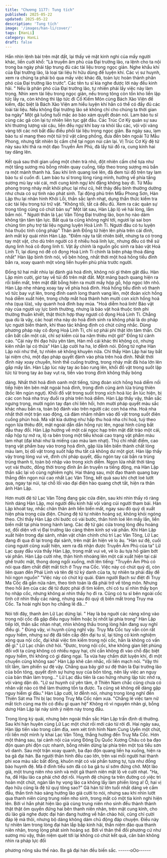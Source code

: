 ```yaml
---
title: "Chương 1177: Tung tích"
published: 2025-05-22
updated: 2025-05-22
description: 'Tung tích'
image: '/images/han-li/cover/'
tags: [HanLi]
category: HanLi
draft: false
---
```


Hắn nhìn lệnh bài trên mặt đất, lại thấy vẻ mặt kinh nghi của mấy
người khác, liền cuời khổ:
"Là truyền âm phù của Đại trưởng lão, ra lệnh cho ta nội trong ba
ngày phải tập trung đủ các tài liệu trong ngọc giản. Nghe khẩu khí
của Đại trưởng lão, là loại tài liệu hi hữu dùng để luyện khí. Các vị
sư huynh, xem ra chúng ta phải bỏ qua mấy việc khác đã, toàn
lực hoàn thành phân phó của Đại trưởng lão trước".
Các tên tu sĩ kia nghe được lời này đều kinh hãi.
" Nếu là phân phó của Đại trưởng lão, tự nhiên phải lấy việc này
làm trọng. Nhìn xem tài liệu trong ngọc giản, nếu trong tông còn
tồn kho liền lập tức lấy ra, còn không thì lập tức đi Cổ Kiếm Môn
cùng Bách Xảo Viện để kiếm, đặc biệt là Bách Xảo Viện am hiểu
luyện khí hẳn có thể có đầy đủ các loài tài liệu. Nếu không Đại
trưởng lão sẽ không chỉ cho chúng ta thời gian ba ngày"
Một gã luống tuổi mặc áo bào xám quyết đoán nói.
Lam bào tu sĩ cùng các gã còn lại tự nhiên liên tục gật đầu.
Các Trúc Cơ Kỳ quản sự sau khi thương lượng vài câu, liền đều
ngự khí bay ra khỏi lầu các, vội vội vàng vàng tới các nơi bắt đầu
điều phối tài liệu trong ngọc giản.
Ba ngày sau, lam bào tu sĩ mang theo một túi trữ vật căng phồng,
đưa đến bên ngoài Tử Mẫu Phong, nhưng tất nhiên bị cấm chế tại
ngọn núi cản lại.
Vị Trúc Cơ Kỳ đệ tử này sau khi thả ra một đạo Truyền Âm Phù,
đã lấy túi đồ ra, cung kính hai tay dâng lên.

Kết quả sau thời gian uống một chén trà nhỏ, đột nhiên cấm chế
tựa như một tầng sương mù bỗng nhiên quay cuồng, tiếp theo
trong sương mù bắn ra một mảnh thanh hà.
Sau khi linh quang loé lên, đã đem túi đồ trên tay lam bào tu sĩ
cuốn đi.
Lam bào tu sĩ trong lòng rùng mình, hướng về phía tầng sương
mù lạy vài cái, mới cung kính ngự khí đằng không bay đi.
Tử Mẫu phong trong nháy mắt khôi phục lại như cũ, hết thảy đều
bình thường dường như chưa có sự tình nào phát sinh.
Tại động phủ trên Mẫu Phong Sơn, Hàn Lập thu lại nhân hình
Khôi Lỗi, thần sắc lạnh nhạt, dụng thần thức kiểm tra các tài liệu
trong túi trữ vật.
"Không tồi, tất cả đều đủ. Xem ra các quản sự trong tông cũng có
chút bản sự"
Một lát sau, Hàn Lập lộ vẻ hài lòng, lẩm bẩm nói.
" Ngươi thân là Lạc Vân Tông Đại trưởng lão, bọn họ nào dám
không tận tâm tận lực. Bất quá ta cũng không nghĩ tới, ngươi lại
sai bọn chúng tìm phụ trợ tài liệu ngưng luyện Hoả Linh Ti. Ngươi
đâu có tu luyện hỏa thuộc tính công pháp"
Thân ảnh Đồng tử hiện lên phía trên cái đỉnh, ánh mắt kỳ quái
nhìn Hàn Lập.
"Điểm này ta tất nhiên biết, nhưng ta có trong tay một vật, cho dù
trên người có ít nhiều hoả linh lực, nhưng đều có thể sử dụng linh
hoả cô đọng linh ti. Vật ấy chính là nguồn gốc sinh ra bảo vật Hoả
Linh Ti, lại dùng nó để cô đọng Hoả Linh Ti chính là biện pháp
thoả đáng nhất"
Hàn lập bình tĩnh nói, vỗ bên hông, nhất thời một hoả hồng tiểu
đỉnh bắn ra, xoay quanh một vòng liền huyền phù phía trước
người.

Đồng tử hai mắt nhíu lại đánh giá hoả đỉnh, không nói gì thêm gật
đầu.
Hàn Lập mỉm cười, giơ tay về túi đồ trên mặt đất.
Một mảng bạch quang hiện ra rồi biến mất, trên mặt đất bỗng hiên
ra mười mấy hộp gỗ, hộp ngọc lớn nhỏ.
Hàn Lập nhẹ nhàng xoay tay về phía hoả đỉnh.
Hoả hồng tiểu đỉnh vô thanh vô tức bay vụt lên, trong đỉnh oanh
long thanh vang lên, một đoàn xích hồng hoả diễm xuất hiện,
trong chớp mắt hoá thành hơn mười con xích hồng hoả nha (quạ
lửa), vây quanh hoả đỉnh bay múa.
"Hoả diễm hoá linh! Bảo vật này của ngươi uy lực bình thường,
nhưng là bảo vật hoả thuộc tính phi thường thuần khiết, thật thích
hợp thay ngươi cô đọng Hoả Linh Ti. Chẳng qua dù là vậy, các
hoạt nha này do hoả đỉnh sinh ra không phải là do pháp lực ngươi
biến thành, khi thao tác khẳng định có chút cứng nhắc. Dùng
phương pháp này cô đọng Hoả Linh Ti, chỉ sợ phải phí thật lớn
tâm thần. Chỉ cần bất cẩn một cái, chỉ sợ kiếm củi ba năm thiêu
một giờ"
Đồng tử cảnh cáo.
"Cái này thì đạo hữu yên tâm, Hàn mỗ cái khác thì không có,
nhưng kiên nhẫn lại có thừa"
Hàn Lập cười ha ha, lơ đễnh nói.
Đồng tử nghe Hàn Lập nói như thế, tự nhiên sẽ không khuyên
nữa. Chỉ thấy Hàn Lập hai tay bắt lại niệm chú, một đạo pháp
quyết đánh vào phía trên hoả đỉnh.
Nhất thời đỉnh này xoay chuyển, hình thể cuồng trướng, trong
nháy mắt đã hóa lớn lên gấp mấy lần.
Hàn Lập lúc này tay áo bào rung lên, khối đồ vật trong suốt lập
tức từ trong tay áo bay vụt ra, tiến vào trong đỉnh không thấy bóng

dáng.
Nhất thời hoả đỉnh oanh một tiếng, từng đoàn xích hồng hoả diễm
nối tiếp hiện lên bên mặt ngoài hoả đỉnh, trong đỉnh cũng ánh lửa
trùng thiên (bốc lên ngùn ngụt). Khối đồ vật trong suốt trong xích
hoả lúc ẩn lúc hiện, bị các con hoả nha truy đuổi ra phía trên hoả
diễm.
Hàn Lập thấy vậy, thần sắc ngưng trọng, mười ngón tay đạn chỉ
liên hồi, hơn mười pháp quyết màu sắc khác nhau bắn ra, toàn bộ
đánh vào trên người các con hỏa nha.
Hoả nha nhất thời một trận xao động, cả đám nhắm nhắm vào đồ
vật trong suốt điên cuồng phún hoả.
Mà vật kia dường như hấp thu hoả nha chi hoả, tuỳ theo ngọn lửa
thiêu đốt, mặt ngoài dần dần hồng rực lên, ngoại hình cũng bắt
đầu thay đổi.
Hàn Lập hướng về một cái ngọc hạp trên mặt đất trảo một cái,
nắp hộp tự mở ra, lộ ra bên trong một tiểu khoái cao trạng vật
phẩm màu lam nhạt (đại khái như là miếng cao màu lam nhạt).
Thủ chỉ nhất điểm, cao trạng vật phẩm bay vào trong hoả đỉnh,
gặp lửa liền biến thành chất lỏng màu lam, bị dồ vật trong suốt
hấp thu tất cả không dư một giọt.
Hàn lập thấy vậy trong lòng vui vẻ, đình chỉ pháp quyết, đầu ngón
tay cái bắn ra trùng trùng thanh ti, toàn bộ nhập vào trong xích
diễm.
Ngọn lửa nhất thời tăng vọt vài thước, đồng thời trong đỉnh ẩn ẩn
truyền ra tiếng động, mà Hàn Lập thần sắc lại vô cùng nghiêm
nghị.
Hai tháng sau, một đạo thanh quang bay thẳng đến ngọn núi cao
nhất Lạc Vân Tông, kết quả sau khi chợt loé lướt qua, ngay tại
núi, tại chỗ lối vào đại điện hào quang chợt tắt, hiện ra thân ảnh
Hàn Lập.

Hơn mười đệ tử Lạc Vân Tông đang gác cửa điện, sau khi nhìn
thấy rõ ràng hình dáng Hàn Lập, mọi người đều kinh hãi vội vàng
cúi người tham bái.
Hàn Lập khoát tay, nhấc chân thân ảnh liền biến mất, ngay sau đó
quỷ dị xuất hiện phía trong cửa điện.
Chúng đệ tử tự nhiên hoảng sợ, không khỏi ngóng theo.
Chỉ thấy Hàn Lập chỉ bước có vài bước, thân hình loé lên mấy
lần, liền biến mất tại phía trong hành lang.
Các đệ tử gác cửa trong lòng đều hoảng sợ, đối diện với vị Đại
trưởng lão càng thêm kính sợ vài phần.
Khi Hàn Lập xuất hiện trong đại sảnh, nhân vật chân chính chủ trì
Lạc Vân Tông, Lữ Lạc đang đi qua đi lại trong đại sảnh, trên mặt
ẩn hiện vẻ lo âu.
"Hàn sư đệ, cuối cùng ngươi cũng xuất hiện, xem ra đã nhận
được Truyền Âm Phù của ta"
Lữ Lạc quay đầu vừa thấy Hàn Lập, trong mắt vui vẻ, vẻ lo âu tựa
hồ giảm bớt vài phần.
Hàn Lập cười nhẹ, thân hình nhoáng lên một cái xuất hiện tại cái
ghế trước mặt, thong dong ngồi xuống, mới lên tiếng:
"Truyền Âm Phù có nói qua đám chất điệt mất tích ở Trụy ma Cốc.
Việc này có chút quỷ dị, còn liên quan đến Phái Linh và tên đệ tử
ký danh của ta, tự nhiên ta phải đây để hỏi ngọn nguồn"
"Việc này có chút kỳ quái. Đám người Bạch sư điệt đi Trụy Ma
Cốc đã gần nửa năm, theo tính toán là đã phải trở về tông môn.
Nhưng theo hồi âm của các đệ tử được phái đi tìm kiếm, chỉ có tu
sĩ nhìn thấy bọn họ nhập cốc, nhưng không ai nhìn thấy họ đi ra.
Cũng có tu sĩ bên ngoài cốc tình cờ nhìn thấy các nàng, nhưng
sau đó quỷ dị biến mất trong Trụy ma Cốc. Ta hoài nghi bọn họ
chẵng lẽ đã…"

Nói tới đây, thanh âm Lữ Lạc dừng lại.
" Hay là ba nguời các nàng xông vào trong nội cốc đã gặp điều
nguy hiểm hoặc bị nhốt lại phía trong"
Hàn Lập tiếp lời, thần sắc nhàn nhạt, nhìn không thấu trong lòng
hắn đang suy nghĩ điều gì.
" Đúng vậy, vi huynh cũng nghĩ vậy. Trụy Ma Cốc tuy vẫn còn rất
nguy hiểm, nhưng sư đệ đã tiến cấp đến đại tu sĩ, lại từng có kinh
nghiệm xông qua nội cốc, đại khái việc tìm kiếm trong nội cốc,
hẳn là không có vấn đề gì."
Lữ Lạc chần chờ hỏi.
"Đươc, trong nội cốc, khe không gian liệt phùng đối với ta cũng
không có nhiều nguy hại, chỉ cần không đi vào chỗ đặc biệt nguy
hiểm, thì không có gì đáng ngại. Ta vừa hay chấm dứt luyện khí,
đi một chuyến cũng không sao"
Hàn Lập khẽ cân nhắc, rồi liền mạch nói.
"Vậy thì tốt lắm, làm phiền sư đệ vậy. Chẳng qua bây giờ sư đệ
thân là Đại trưởng lão của bổn tông, quyết định sự hưng suy của
bổn tông, nên lấy việc an nguy của bản thân làm trọng…"
Lữ Lạc đầu tiên là cao hứng nhưng lập tức nhớ ra, vội vàng dặn
dò.
"Lữ sư huynh cứ yên tâm, ở Thiên Nam chắc cũng chưa có nhân
vật nào có thể làm thương tổn ta được. Ta cũng sẽ không dễ dàng
gặp nguy hiểm gì đâu."
Hàn Lập cười, lơ đễnh nói, nhưng trong lòng nghĩ đến Thiên Sát
ma Thi bị lạc trong Truỵ Ma Cốc năm xưa.
"Chẳng lẽ việc tam nữ mất tích cùng ma thi có điều gì quan hệ"
Không rõ vì nguyên nhân gì, bỗng dưng Hàn Lập lại nảy sinh ý
niệm này trong đầu.

Trong lòng kỳ quái, nhưng bên ngoài thần sắc Hàn Lập trấn định
dị thường. Sau khi hàn huyên cùng Lữ Lạc một chút rồi mới cáo
từ rời đi.
Hai ngày sau, Hàn lập tiến vào trong cấm địa, xem xét tình hình
Nam Cung Uyển một chút, rồi liền một mình ly khai Lạc Vân Tông,
thẳng hướng đến Truỵ Ma Cốc.
Hơn một tháng sau, tại cảnh nội của vùng Đông Dụ Quốc Xương
Châu có ba đạo độn quan phi độn cực nhanh, bỗng nhiên dừng
lại phía trên một toà tiểu sơn vô danh. Sau một trận xoay quanh,
ba đạo độn quang liền hạ xuống, hiện ra ba gã đại hán. Ba người
thân hình đều cao lớn, trên vai mỗi người hai thanh phi xoa màu
sắc bất đồng, khuôn mặt có vài phần tương tự, tựa như đồng bào
huynh đệ.
Mà ở đỉnh tiểu sơn đã có ba gã tu sĩ sớm đứng chờ. Một lão giả,
một trung niên nho sinh và một gã thanh niên mặt lộ vẻ cười nhạt.
"Ha, ha, để Hậu lão ca phải chờ đợi rồi. Huynh đệ chúng ta trên
đường có việc trì hoãn một chút, ngàn lần hy vọng lão ca không
lấy làm phiền lòng a! Ồ, hai vị đạo hữu cũng là đệ tử quý tông
sao?"
Gã hán tử lớn tuổi nhất dáng vẻ cầm đầu, thần tình hào sảng
hướng lão giả cười to nói, nhưng sau khi nhìn lướt qua thanh niên
cùng trung niên nho sinh, trong mắt có một tia kinh nghi hiện lên.
Bởi vì hắn phát hiện lão giả cùng trung niên nho sinh đều thành
thành thật thật ôm quyền đứng hai bên thanh niên nhân, trên mặt
cung kính, cho dù lão giả nghe được đại hán đang hướng về hắn
chào hỏi, cũng chỉ cười đáp lệ mà thôi, nhưng bộ dáng không
dám chủ động đáp chuyện.
Điều này tự nhiên làm trong lòng đại hán lắp bắp kinh hãi, thần
niệm đảo qua thanh niên nhân, trong lòng phát sinh hoảng sợ.
Bởi vì thân thể đối phương cứ như sương mù vậy, thần niệm quét
tới lại không có chút kết quả, căn bản không nhìn ra pháp lực đối

phương nông sâu thế nào.
Ba gã đại hán đều biến sắc.
------oOo------
